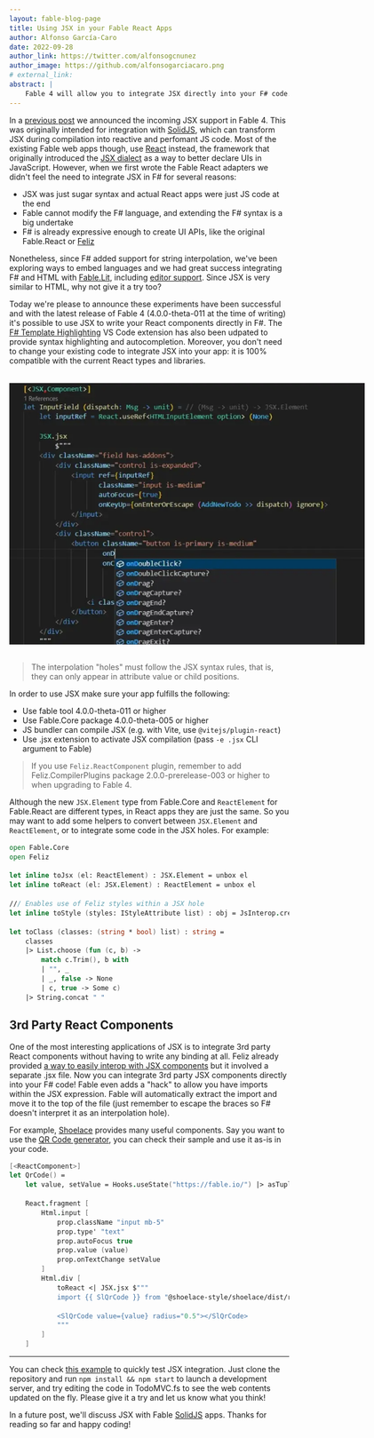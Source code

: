 ```yaml
---
layout: fable-blog-page
title: Using JSX in your Fable React Apps
author: Alfonso García-Caro
date: 2022-09-28
author_link: https://twitter.com/alfonsogcnunez
author_image: https://github.com/alfonsogarciacaro.png
# external_link:
abstract: |
    Fable 4 will allow you to integrate JSX directly into your F# code. You can take advantage of this to improve interop with 3rd party components, or if you just prefer the JSX syntax to declare your UIs.
---
```


In a [previous post](2022-06-06-Snake_Island_alpha.html) we announced the incoming JSX support in Fable 4. This was originally intended for integration with [SolidJS](https://www.solidjs.com/), which can transform JSX during compilation into reactive and perfomant JS code. Most of the existing Fable web apps though, use [React](https://reactjs.org/) instead, the framework that originally introduced the [JSX dialect](https://reactjs.org/docs/introducing-jsx.html) as a way to better declare UIs in JavaScript. However, when we first wrote the Fable React adapters we didn't feel the need to integrate JSX in F# for several reasons:

- JSX was just sugar syntax and actual React apps were just JS code at the end
- Fable cannot modify the F# language, and extending the F# syntax is a big undertake
- F# is already expressive enough to create UI APIs, like the original Fable.React or [Feliz](https://zaid-ajaj.github.io/Feliz/)

Nonetheless, since F# added support for string interpolation, we've been exploring ways to embed languages and we had great success integrating F# and HTML with [Fable.Lit](https://fable.io/Fable.Lit/), including [editor support](https://marketplace.visualstudio.com/items?itemName=alfonsogarciacaro.vscode-template-fsharp-highlight). Since JSX is very similar to HTML, why not give it a try too?

Today we're please to announce these experiments have been successful and with the latest release of Fable 4 (4.0.0-theta-011 at the time of writing) it's possible to use JSX to write your React components directly in F#. The [F# Template Highlighting](https://marketplace.visualstudio.com/items?itemName=alfonsogarciacaro.vscode-template-fsharp-highlight) VS Code extension has also been udpated to provide syntax highlighting and autocompletion. Moreover, you don't need to change your existing code to integrate JSX into your app: it is 100% compatible with the current React types and libraries.

<img src="./jsx-react.webp" style="max-width: 40rem; margin: 2rem auto; display: block;" />

> The interpolation "holes" must follow the JSX syntax rules, that is, they can only appear in attribute value or child positions.

In order to use JSX make sure your app fulfills the following:

- Use fable tool 4.0.0-theta-011 or higher
- Use Fable.Core package 4.0.0-theta-005 or higher
- JS bundler can compile JSX (e.g. with Vite, use `@vitejs/plugin-react`)
- Use .jsx extension to activate JSX compilation (pass `-e .jsx` CLI argument to Fable)

> If you use `Feliz.ReactComponent` plugin, remember to add Feliz.CompilerPlugins package 2.0.0-prerelease-003 or higher to when upgrading to Fable 4.

Although the new `JSX.Element` type from Fable.Core and `ReactElement` for Fable.React are different types, in React apps they are just the same. So you may want to add some helpers to convert between `JSX.Element` and `ReactElement`, or to integrate some code in the JSX holes. For example:

```fsharp
open Fable.Core
open Feliz

let inline toJsx (el: ReactElement) : JSX.Element = unbox el
let inline toReact (el: JSX.Element) : ReactElement = unbox el

/// Enables use of Feliz styles within a JSX hole
let inline toStyle (styles: IStyleAttribute list) : obj = JsInterop.createObj (unbox styles)

let toClass (classes: (string * bool) list) : string =
    classes
    |> List.choose (fun (c, b) ->
        match c.Trim(), b with
        | "", _
        | _, false -> None
        | c, true -> Some c)        
    |> String.concat " "
```

## 3rd Party React Components

One of the most interesting applications of JSX is to integrate 3rd party React components without having to write any binding at all. Feliz already provided [a way to easily interop with JSX components](https://zaid-ajaj.github.io/Feliz/#/Feliz/UsingJsx) but it involved a separate .jsx file. Now you can integrate 3rd party JSX components directly into your F# code! Fable even adds a "hack" to allow you have imports within the JSX expression. Fable will automatically extract the import and move it to the top of the file (just remember to escape the braces so F# doesn't interpret it as an interpolation hole).

For example, [Shoelace](https://shoelace.style/) provides many useful components. Say you want to use the [QR Code generator](https://shoelace.style/components/qr-code), you can check their sample and use it as-is in your code.

```fsharp
[<ReactComponent>]
let QrCode() =
    let value, setValue = Hooks.useState("https://fable.io/") |> asTuple

    React.fragment [
        Html.input [
            prop.className "input mb-5"
            prop.type' "text"
            prop.autoFocus true
            prop.value (value)
            prop.onTextChange setValue
        ]
        Html.div [
            toReact <| JSX.jsx $"""
            import {{ SlQrCode }} from "@shoelace-style/shoelace/dist/react"

            <SlQrCode value={value} radius="0.5"></SlQrCode>
            """
        ]
    ]
```

<hr />

You can check [this example](https://github.com/alfonsogarciacaro/fable-react-sample/tree/6cdfa0acda587d4b051c88234d790b4dfcdd9276) to quickly test JSX integration. Just clone the repository and run `npm install && npm start` to launch a development server, and try editing the code in TodoMVC.fs to see the web contents updated on the fly. Please give it a try and let us know what you think!

In a future post, we'll discuss JSX with Fable [SolidJS](https://www.solidjs.com/) apps. Thanks for reading so far and happy coding!